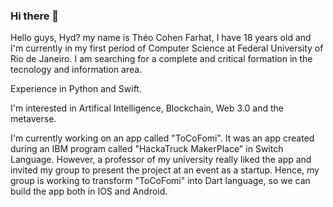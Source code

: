 ### Hi there 👋

Hello guys, Hyd? my name is Théo Cohen Farhat, I have 18 years old and I'm currently in my first period of Computer Science at Federal University of Rio de Janeiro. 
I am searching for a complete and critical formation in the tecnology and information area.

Experience in Python and Swift.

I'm interested in Artifical Intelligence, Blockchain, Web 3.0 and the metaverse.

I'm currently working on an app called "ToCoFomi". It was an app created during an IBM program called "HackaTruck MakerPlace" in Switch Language. 
However, a professor of my university really liked the app and invited my group to present the project at an event as a startup. 
Hence, my group is working to transform "ToCoFomi" into Dart language, so we can build the app both in IOS and Android.
